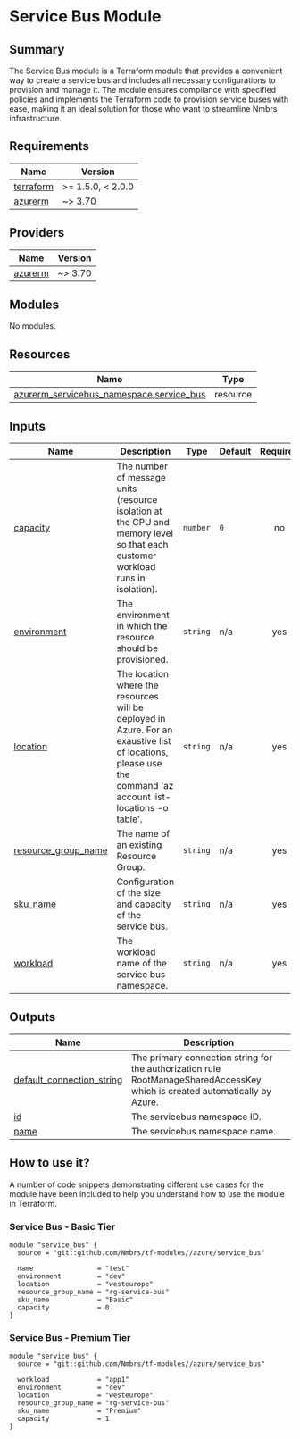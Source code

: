 # Service Bus Module

## Summary

The Service Bus module is a Terraform module that provides a convenient way to create a service bus and includes all necessary configurations to provision and manage it. The module ensures compliance with specified policies and implements the Terraform code to provision service buses with ease, making it an ideal solution for those who want to streamline Nmbrs infrastructure.

## Requirements

| Name | Version |
|------|---------|
| <a name="requirement_terraform"></a> [terraform](#requirement\_terraform) | >= 1.5.0, < 2.0.0 |
| <a name="requirement_azurerm"></a> [azurerm](#requirement\_azurerm) | ~> 3.70 |

## Providers

| Name | Version |
|------|---------|
| <a name="provider_azurerm"></a> [azurerm](#provider\_azurerm) | ~> 3.70 |

## Modules

No modules.

## Resources

| Name | Type |
|------|------|
| [azurerm_servicebus_namespace.service_bus](https://registry.terraform.io/providers/hashicorp/azurerm/latest/docs/resources/servicebus_namespace) | resource |

## Inputs

| Name | Description | Type | Default | Required |
|------|-------------|------|---------|:--------:|
| <a name="input_capacity"></a> [capacity](#input\_capacity) | The number of message units (resource isolation at the CPU and memory level so that each customer workload runs in isolation). | `number` | `0` | no |
| <a name="input_environment"></a> [environment](#input\_environment) | The environment in which the resource should be provisioned. | `string` | n/a | yes |
| <a name="input_location"></a> [location](#input\_location) | The location where the resources will be deployed in Azure. For an exaustive list of locations, please use the command 'az account list-locations -o table'. | `string` | n/a | yes |
| <a name="input_resource_group_name"></a> [resource\_group\_name](#input\_resource\_group\_name) | The name of an existing Resource Group. | `string` | n/a | yes |
| <a name="input_sku_name"></a> [sku\_name](#input\_sku\_name) | Configuration of the size and capacity of the service bus. | `string` | n/a | yes |
| <a name="input_workload"></a> [workload](#input\_workload) | The workload name of the service bus namespace. | `string` | n/a | yes |

## Outputs

| Name | Description |
|------|-------------|
| <a name="output_default_connection_string"></a> [default\_connection\_string](#output\_default\_connection\_string) | The primary connection string for the authorization rule RootManageSharedAccessKey which is created automatically by Azure. |
| <a name="output_id"></a> [id](#output\_id) | The servicebus namespace ID. |
| <a name="output_name"></a> [name](#output\_name) | The servicebus namespace name. |

## How to use it?

A number of code snippets demonstrating different use cases for the module have been included to help you understand how to use the module in Terraform.

### Service Bus - Basic Tier

```hcl
module "service_bus" {
  source = "git::github.com/Nmbrs/tf-modules//azure/service_bus"

  name                = "test"
  environment         = "dev"
  location            = "westeurope"
  resource_group_name = "rg-service-bus"
  sku_name            = "Basic"
  capacity            = 0
}
```

### Service Bus - Premium Tier

```hcl
module "service_bus" {
  source = "git::github.com/Nmbrs/tf-modules//azure/service_bus"

  workload            = "app1"
  environment         = "dev"
  location            = "westeurope"
  resource_group_name = "rg-service-bus"
  sku_name            = "Premium"
  capacity            = 1
}
```
